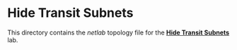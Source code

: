 # Hide Transit Subnets

This directory contains the *netlab* topology file for the **[Hide Transit Subnets](../../docs/feature/4-hide-transit.md)** lab.
